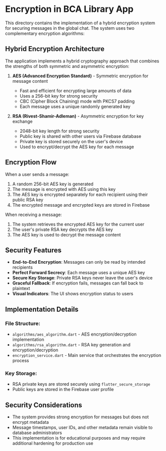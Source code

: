 # Encryption in BCA Library App

This directory contains the implementation of a hybrid encryption system for securing messages in the global chat. The system uses two complementary encryption algorithms:

## Hybrid Encryption Architecture

The application implements a hybrid cryptography approach that combines the strengths of both symmetric and asymmetric encryption:

1. **AES (Advanced Encryption Standard)** - Symmetric encryption for message content
   - Fast and efficient for encrypting large amounts of data
   - Uses a 256-bit key for strong security
   - CBC (Cipher Block Chaining) mode with PKCS7 padding
   - Each message uses a unique randomly generated key

2. **RSA (Rivest-Shamir-Adleman)** - Asymmetric encryption for key exchange
   - 2048-bit key length for strong security
   - Public key is shared with other users via Firebase database
   - Private key is stored securely on the user's device
   - Used to encrypt/decrypt the AES key for each message

## Encryption Flow

When a user sends a message:
1. A random 256-bit AES key is generated
2. The message is encrypted with AES using this key
3. The AES key is encrypted separately for each recipient using their public RSA key
4. The encrypted message and encrypted keys are stored in Firebase

When receiving a message:
1. The system retrieves the encrypted AES key for the current user
2. The user's private RSA key decrypts the AES key
3. The AES key is used to decrypt the message content

## Security Features

- **End-to-End Encryption**: Messages can only be read by intended recipients
- **Perfect Forward Secrecy**: Each message uses a unique AES key
- **Secure Key Storage**: Private RSA keys never leave the user's device
- **Graceful Fallback**: If encryption fails, messages can fall back to plaintext
- **Visual Indicators**: The UI shows encryption status to users

## Implementation Details

### File Structure:
- `algorithms/aes_algorithm.dart` - AES encryption/decryption implementation
- `algorithms/rsa_algorithm.dart` - RSA key generation and encryption/decryption
- `encryption_service.dart` - Main service that orchestrates the encryption process

### Key Storage:
- RSA private keys are stored securely using `flutter_secure_storage`
- Public keys are stored in the Firebase user profile

## Security Considerations

- The system provides strong encryption for messages but does not encrypt metadata
- Message timestamps, user IDs, and other metadata remain visible to database administrators
- This implementation is for educational purposes and may require additional hardening for production use 